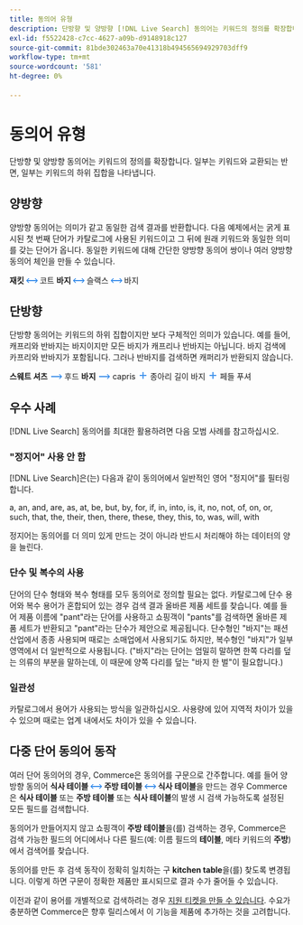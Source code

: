 ```yaml
---
title: 동의어 유형
description: 단방향 및 양방향 [!DNL Live Search] 동의어는 키워드의 정의를 확장합니다.
exl-id: f5522428-c7cc-4627-a09b-d9148918c127
source-git-commit: 81bde302463a70e41318b494565694929703dff9
workflow-type: tm+mt
source-wordcount: '581'
ht-degree: 0%

---
```


# 동의어 유형

단방향 및 양방향 동의어는 키워드의 정의를 확장합니다. 일부는 키워드와 교환되는 반면, 일부는 키워드의 하위 집합을 나타냅니다.

## 양방향

양방향 동의어는 의미가 같고 동일한 검색 결과를 반환합니다. 다음 예제에서는 굵게 표시된 첫 번째 단어가 카탈로그에 사용된 키워드이고 그 뒤에 원래 키워드와 동일한 의미를 갖는 단어가 옵니다. 동일한 키워드에 대해 간단한 양방향 동의어 쌍이나 여러 양방향 동의어 체인을 만들 수 있습니다.

**재킷** ![양방향 선택기](assets/btn-two-way.png) 코트
**바지** ![양방향 선택기](assets/btn-two-way.png) 슬랙스 ![양방향 선택기](assets/btn-two-way.png) 바지

## 단방향

단방향 동의어는 키워드의 하위 집합이지만 보다 구체적인 의미가 있습니다. 예를 들어, 캐프리와 반바지는 바지이지만 모든 바지가 캐프리나 반바지는 아닙니다. 바지 검색에 카프리와 반바지가 포함됩니다. 그러나 반바지를 검색하면 캐퍼리가 반환되지 않습니다.

**스웨트 셔츠** ![단방향 선택기](assets/btn-one-way.png) 후드
**바지** ![단방향 선택기](assets/btn-one-way.png) capris ![여러 단방향 선택기](assets/btn-multiple-one-way.png) 종아리 길이 바지 ![여러 단방향 선택기](assets/btn-multiple-one-way.png) 페들 푸셔

## 우수 사례

[!DNL Live Search] 동의어를 최대한 활용하려면 다음 모범 사례를 참고하십시오.

### &quot;정지어&quot; 사용 안 함

[!DNL Live Search]은(는) 다음과 같이 동의어에서 일반적인 영어 &quot;정지어&quot;를 필터링합니다.

a, an, and, are, as, at, be, but, by, for, if, in, into, is, it, no, not, of, on, or, such, that, the, their, then, there, these, they, this, to, was, will, with

정지어는 동의어를 더 의미 있게 만드는 것이 아니라 반드시 처리해야 하는 데이터의 양을 늘린다.

### 단수 및 복수의 사용

단어의 단수 형태와 복수 형태를 모두 동의어로 정의할 필요는 없다. 카탈로그에 단수 용어와 복수 용어가 혼합되어 있는 경우 검색 결과 올바른 제품 세트를 찾습니다. 예를 들어 제품 이름에 &quot;pant&quot;라는 단어를 사용하고 쇼핑객이 &quot;pants&quot;를 검색하면 올바른 제품 세트가 반환되고 &quot;pant&quot;라는 단수가 제안으로 제공됩니다. 단수형인 &quot;바지&quot;는 패션 산업에서 종종 사용되며 때로는 소매업에서 사용되기도 하지만, 복수형인 &quot;바지&quot;가 일부 영역에서 더 일반적으로 사용됩니다. (&quot;바지&quot;라는 단어는 엄밀히 말하면 한쪽 다리를 덮는 의류의 부분을 말하는데, 이 때문에 양쪽 다리를 덮는 &quot;바지 한 벌&quot;이 필요합니다.)

### 일관성

카탈로그에서 용어가 사용되는 방식을 일관하십시오. 사용량에 있어 지역적 차이가 있을 수 있으며 때로는 업계 내에서도 차이가 있을 수 있습니다.

## 다중 단어 동의어 동작

여러 단어 동의어의 경우, Commerce은 동의어를 구문으로 간주합니다. 예를 들어 양방향 동의어 **식사 테이블** ![양방향 선택기](assets/btn-two-way.png) **주방 테이블** ![양방향 선택기](assets/btn-two-way.png) **식사 테이블**&#x200B;을 만드는 경우 Commerce은 **식사 테이블** 또는 **주방 테이블** 또는 **식사 테이블**&#x200B;의 발생 시 검색 가능하도록 설정된 모든 필드를 검색합니다.

동의어가 만들어지지 않고 쇼핑객이 **주방 테이블**&#x200B;을(를) 검색하는 경우, Commerce은 검색 가능한 필드의 어디에서나 다른 필드(예: 이름 필드의 **테이블**, 메타 키워드의 **주방**)에서 검색어를 찾습니다.

동의어를 만든 후 검색 동작이 정확히 일치하는 구 **kitchen table**&#x200B;을(를) 찾도록 변경됩니다. 이렇게 하면 구문이 정확한 제품만 표시되므로 결과 수가 줄어들 수 있습니다.

이전과 같이 용어를 개별적으로 검색하려는 경우 [지원 티켓을 만들 수 있습니다](https://experienceleague.adobe.com/ko/docs/commerce-knowledge-base/kb/help-center-guide/magento-help-center-user-guide). 수요가 충분하면 Commerce은 향후 릴리스에서 이 기능을 제품에 추가하는 것을 고려합니다.
